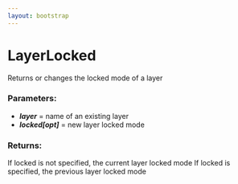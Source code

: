 ```yaml
---
layout: bootstrap
---
```


# LayerLocked

Returns or changes the locked mode of a layer
        

### Parameters:

- ***layer*** = name of an existing layer
- ***locked[opt]*** = new layer locked mode
        

### Returns:


If locked is not specified, the current layer locked mode
If locked is specified, the previous layer locked mode
        
